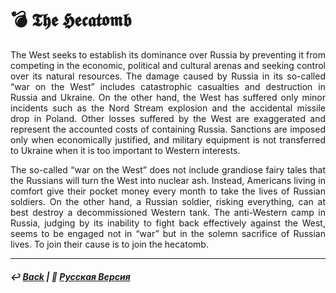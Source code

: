 # 💣 𝕿𝖍𝖊 𝕳𝖊𝖈𝖆𝖙𝖔𝖒𝖇

<p align="justify">The West seeks to establish its dominance over Russia by preventing it from competing in the economic, political and cultural arenas and seeking control over its natural resources. The damage caused by Russia in its so-called “war on the West” includes catastrophic casualties and destruction in Russia and Ukraine. On the other hand, the West has suffered only minor incidents such as the Nord Stream explosion and the accidental missile drop in Poland. Other losses suffered by the West are exaggerated and represent the accounted costs of containing Russia. Sanctions are imposed only when economically justified, and military equipment is not transferred to Ukraine when it is too important to Western interests.</p>

<p align="justify">The so-called “war on the West” does not include grandiose fairy tales that the Russians will turn the West into nuclear ash. Instead, Americans living in comfort give their pocket money every month to take the lives of Russian soldiers. On the other hand, a Russian soldier, risking everything, can at best destroy a decommissioned Western tank. The anti-Western camp in Russia, judging by its inability to fight back effectively against the West, seems to be engaged not in “war” but in the solemn sacrifice of Russian lives. To join their cause is to join the hecatomb.</p>

***

##### ↩️ [Back](https://rozephyros.github.io/index-2.html) | 🌻 [Русская Версия](russian.md)
